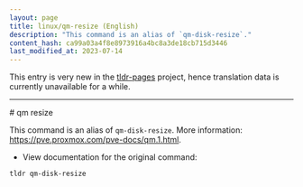 ```yaml
---
layout: page
title: linux/qm-resize (English)
description: "This command is an alias of `qm-disk-resize`."
content_hash: ca99a03a4f8e8973916a4bc8a3de18cb715d3446
last_modified_at: 2023-07-14
---
```


This entry is very new in the [tldr-pages](https://github.com/tldr-pages/tldr) project, hence translation data is currently unavailable for a while.

<hr># qm resize

This command is an alias of `qm-disk-resize`.
More information: <https://pve.proxmox.com/pve-docs/qm.1.html>.

- View documentation for the original command:

`tldr qm-disk-resize`
